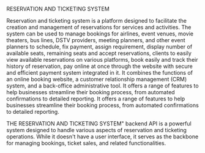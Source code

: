 RESERVATION AND TICKETING SYSTEM



Reservation and ticketing system is a platform designed to facilitate the creation and management of reservations for services and activities. The system can be used to manage bookings for airlines, event venues, movie theaters, bus lines, DSTV providers, meeting planners, and other event planners to schedule, fix payment, assign requirement, display number of available seats, remaining seats and accept reservations, clients to easily view available reservations on various platforms, book easily and track their history of reservation, pay online at once through the website with secure and efficient payment system integrated in it. It combines the functions of an online booking website, a customer relationship management (CRM) system, and a back-office administrative tool. It offers a range of features to help businesses streamline their booking process, from automated confirmations to detailed reporting. It offers a range of features to help businesses streamline their booking process, from automated confirmations to detailed reporting.

THE RESERVATION AND TICKETING SYSTEM" backend API is a powerful system designed to handle various aspects of reservation and ticketing operations. While it doesn't have a user interface, it serves as the backbone for managing bookings, ticket sales, and related functionalities.


